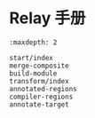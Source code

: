 # Relay 手册

```{toctree}
:maxdepth: 2

start/index
merge-composite
build-module
transform/index
annotated-regions
compiler-regions
annotate-target
```
